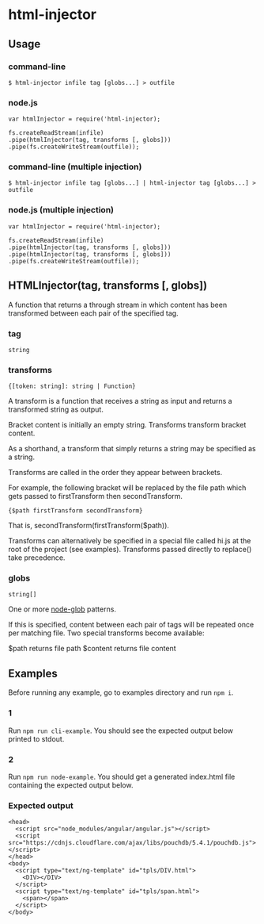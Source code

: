 # html-injector

## Usage

### command-line
```
$ html-injector infile tag [globs...] > outfile
```

### node.js
```
var htmlInjector = require('html-injector);

fs.createReadStream(infile)
.pipe(htmlInjector(tag, transforms [, globs]))
.pipe(fs.createWriteStream(outfile));
```

### command-line (multiple injection)
```
$ html-injector infile tag [globs...] | html-injector tag [globs...] > outfile
```

### node.js (multiple injection)
```
var htmlInjector = require('html-injector);

fs.createReadStream(infile)
.pipe(htmlInjector(tag, transforms [, globs]))
.pipe(htmlInjector(tag, transforms [, globs]))
.pipe(fs.createWriteStream(outfile));
```



## HTMLInjector(tag, transforms [, globs])

A function that returns a through stream in which content has been transformed
between each pair of the specified tag.

### tag

`string`

### transforms

`{[token: string]: string | Function}`

A transform is a function that receives a string as input and returns a transformed string as output.

Bracket content is initially an empty string. Transforms transform bracket content.

As a shorthand, a transform that simply returns a string may be specified as a string.

Transforms are called in the order they appear between brackets.

For example, the following bracket will be replaced by the file path which gets passed to firstTransform then secondTransform.

`{$path firstTransform secondTransform}`

That is, secondTransform(firstTransform($path)).

Transforms can alternatively be specified in a special file called hi.js at the root of the project (see examples).
Transforms passed directly to replace() take precedence.

### globs

`string[]`

One or more [node-glob](https://github.com/isaacs/node-glob) patterns.

If this is specified, content between each pair of tags will be repeated once per matching file.
Two special transforms become available:

$path returns file path
$content returns file content





## Examples

Before running any example, go to examples directory and run `npm i`.

### 1
Run `npm run cli-example`.
You should see the expected output below printed to stdout.

### 2
Run `npm run node-example`.
You should get a generated index.html file containing the expected output below.

### Expected output
```
<head>
  <script src="node_modules/angular/angular.js"></script>
  <script src="https://cdnjs.cloudflare.com/ajax/libs/pouchdb/5.4.1/pouchdb.js"></script>
</head>
<body>
  <script type="text/ng-template" id="tpls/DIV.html">
    <DIV></DIV>
  </script>
  <script type="text/ng-template" id="tpls/span.html">
    <span></span>
  </script>
</body>
```
